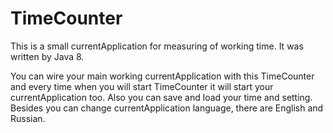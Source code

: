 # TimeCounter

This is a small currentApplication for measuring of working time. It was written by Java 8.

You can wire your main working currentApplication with this TimeCounter and every time when you will start TimeCounter it will start your currentApplication too. Also you can save and load your time and setting. Besides you can change currentApplication language, there are English and Russian.
